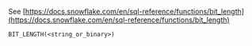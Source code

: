 See [https://docs.snowflake.com/en/sql-reference/functions/bit_length](https://docs.snowflake.com/en/sql-reference/functions/bit_length)
```
BIT_LENGTH(<string_or_binary>)
```
